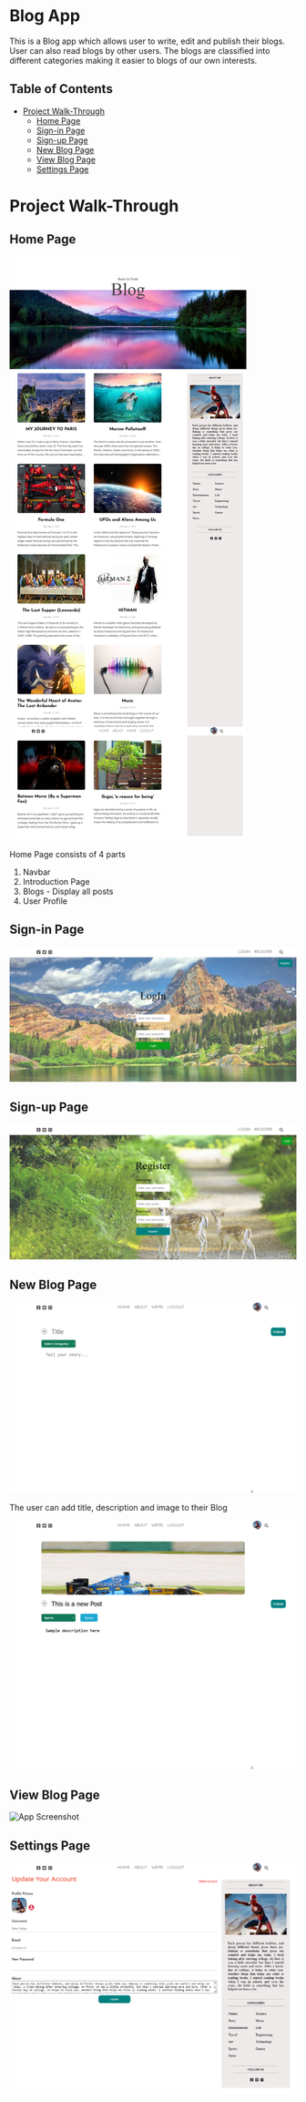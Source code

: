 
# Blog App

This is a Blog app which allows user to write, edit and publish their blogs. User can also read blogs by other users. The blogs are classified into different categories making it easier to blogs of our own interests.


## Table of Contents
- [Project Walk-Through](#project-walk-through)
  - [Home Page](#home-page)
  - [Sign-in Page](#sign-in-page)
  - [Sign-up Page](#sign-up-page)
  - [New Blog Page](#new-blog-page)
  - [View Blog Page](#view-blog-page)
  - [Settings Page](#settings-page)

# Project Walk-Through
## Home Page

![App Screenshot](https://github.com/Abilash272/blog-app/blob/main/images/home.png?raw=true)

Home Page consists of 4 parts

1) Navbar
2) Introduction Page
3) Blogs - Display all posts
4) User Profile

## Sign-in Page

![App Screenshot](https://github.com/Abilash272/blog-app/blob/main/images/LogIn.png?raw=true)



## Sign-up Page

![App Screenshot](https://github.com/Abilash272/blog-app/blob/main/images/Reg.png?raw=true)


## New Blog Page

![App Screenshot](https://github.com/Abilash272/blog-app/blob/main/images/write1.png?raw=true)

The user can add title, description and image to their Blog

![App Screenshot](https://github.com/Abilash272/blog-app/blob/main/images/write2.png?raw=true)

## View Blog Page

![App Screenshot](https://github.com/Abilash272/blog-app/blob/main/images/view-blog.png?raw=true)

## Settings Page

![App Screenshot](https://github.com/Abilash272/blog-app/blob/main/images/settings.png?raw=true)
